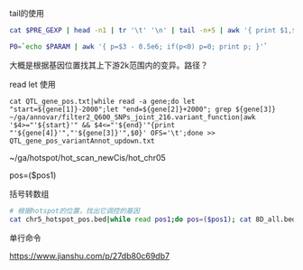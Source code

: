 tail的使用

```bash
cat $PRE_GEXP | head -n1 | tr '\t' '\n' | tail -n+5 | awk '{ print $1,$1 }' > $PRE.sample.ID # 从第五行开始取值

P0=`echo $PARAM | awk '{ p=$3 - 0.5e6; if(p<0) p=0; print p; }'` 
```





大概是根据基因位置找其上下游2k范围内的变异。路径？

read let 使用

```shell
cat QTL_gene_pos.txt|while read -a gene;do let "start=${gene[1]}-2000";let "end=${gene[2]}+2000"; grep ${gene[3]} ~/ga/annovar/filter2_Q600_SNPs_joint_216.variant_function|awk '$4>="'${start}'" && $4<="'${end}'"{print "'${gene[4]}'","'${gene[3]}'",$0}' OFS='\t';done >> QTL_gene_pos_variantAnnot_updown.txt
```





~/ga/hotspot/hot_scan_newCis/hot_chr05

pos=($pos1)

括号转数组

```bash
# 根据hotspot的位置，找出它调控的基因
cat chr5_hotspot_pos.bed|while read pos1;do pos=($pos1); cat 8D_all.bed|awk '$1=="'${pos[0]}'" && $2>="'${pos[1]}'" && $3<="'${pos[2]}'"'|awk '$4!~"Garb_Contig"{print $0}' > chr5_${pos[2]}_hotspot_gene.txt;done
```







单行命令

https://www.jianshu.com/p/27db80c69db7
